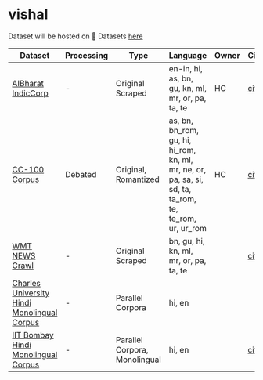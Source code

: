 # vishal


Dataset will be hosted on 🤗 Datasets [here](https://huggingface.co/datasets/boli-ai/vishal)


| Dataset | Processing | Type | Language | Owner | Citation | 
| ---- | ----- | ----- | ------ | ----- | ---- |
| [AIBharat IndicCorp](https://ai4bharat.iitm.ac.in/corpora) | - | Original Scraped | en-in, hi, as, bn, gu, kn, ml, mr, or, pa, ta, te | HC | [citation](https://github.com/boli-ai/vishal/blob/main/citations/indicnlp.txt) |
| [CC-100 Corpus](https://data.statmt.org/cc-100/)  | Debated | Original, Romantized | as, bn, bn_rom, gu, hi, hi_rom, kn, ml, mr, ne, or, pa, sa, si, sd, ta, ta_rom, te, te_rom, ur, ur_rom | HC | [citation](https://github.com/boli-ai/vishal/blob/main/citations/cc-100.txt) |
| [WMT NEWS Crawl](https://data.statmt.org/news-crawl/) | - | Original Scraped | bn, gu, hi, kn, ml, mr, or, pa, ta, te | | [citation](https://github.com/boli-ai/vishal/blob/main/citations/WMT_NEWS_Crawl.txt)|
| [Charles University Hindi Monolingual Corpus](https://lindat.mff.cuni.cz/repository/xmlui/handle/11858/00-097C-0000-0023-625F-0#) | - | Parallel Corpora | hi, en | | |
| [IIT Bombay Hindi Monolingual Corpus](https://www.cfilt.iitb.ac.in/iitb_parallel/) | - | Parallel Corpora, Monolingual | hi, en | | [citation](https://github.com/boli-ai/vishal/blob/main/citations/IIT_Bombay_Hindi_Monolingual_Corpus.txt)|
